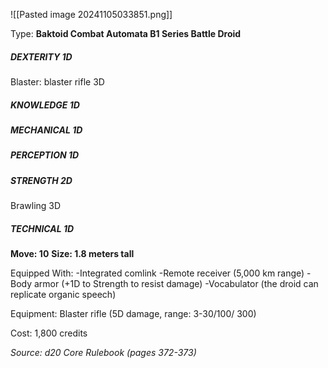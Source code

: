 ![[Pasted image 20241105033851.png]]

Type: **Baktoid Combat Automata B1 Series Battle Droid**
##### DEXTERITY 1D
Blaster: blaster rifle 3D
##### KNOWLEDGE 1D
##### MECHANICAL 1D
##### PERCEPTION 1D
##### STRENGTH 2D
Brawling 3D
##### TECHNICAL 1D
**Move: 10**
**Size: 1.8 meters tall**

Equipped With:
-Integrated comlink
-Remote receiver (5,000 km range)
-Body armor (+1D to Strength to resist damage)
-Vocabulator (the droid can replicate organic speech)

Equipment: Blaster rifle (5D damage, range: 3-30/100/ 300)

Cost: 1,800 credits

*Source: d20 Core Rulebook (pages 372-373)*